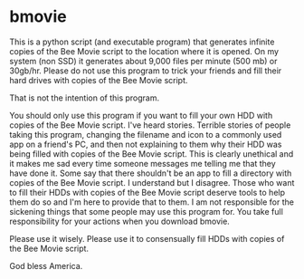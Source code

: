 # bmovie
This is a python script (and executable program) that generates infinite copies of the Bee Movie script to the location 
where it is opened. On my system (non SSD) it generates about 9,000 files per minute (500 mb) or 30gb/hr. Please do not 
use this program to trick your friends and fill their hard drives with copies of the Bee Movie script. 

That is not the intention of this program. 

You should only use this program if you want to fill your own HDD with copies of the Bee Movie script. I've heard 
stories. Terrible stories of people taking this program, changing the filename and icon to a commonly used app on a 
friend's PC, and then not explaining to them why their HDD was being filled with copies of the Bee Movie script. This 
is clearly unethical and it makes me sad every time someone messages me telling me that they have done it. Some say 
that there shouldn't be an app to fill a directory with copies of the Bee Movie script. I understand but I disagree. 
Those who want to fill their HDDs with copies of the Bee Movie script deserve tools to help them do so and I'm here 
to provide that to them. I am not responsible for the sickening things that some people may use this program for. You 
take full responsibility for your actions when you download bmovie. 

Please use it wisely. Please use it to consensually fill HDDs with copies of the Bee Movie script. 

God bless America.
